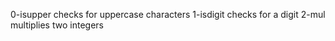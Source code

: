 0-isupper checks for uppercase characters
1-isdigit checks for a digit
2-mul multiplies two integers

